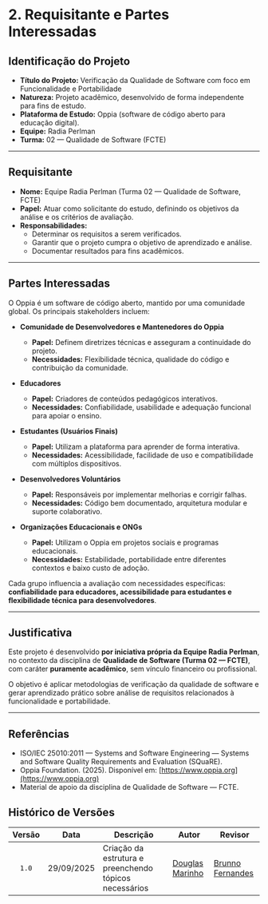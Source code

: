 # 2. Requisitante e Partes Interessadas

## Identificação do Projeto  
- **Título do Projeto:** Verificação da Qualidade de Software com foco em Funcionalidade e Portabilidade  
- **Natureza:** Projeto acadêmico, desenvolvido de forma independente para fins de estudo.  
- **Plataforma de Estudo:** Oppia (software de código aberto para educação digital).  
- **Equipe:** Radia Perlman  
- **Turma:** 02 — Qualidade de Software (FCTE)  

---

## Requisitante  
- **Nome:** Equipe Radia Perlman (Turma 02 — Qualidade de Software, FCTE)  
- **Papel:** Atuar como solicitante do estudo, definindo os objetivos da análise e os critérios de avaliação.  
- **Responsabilidades:**  
  - Determinar os requisitos a serem verificados.  
  - Garantir que o projeto cumpra o objetivo de aprendizado e análise.  
  - Documentar resultados para fins acadêmicos.  

---     

## Partes Interessadas  

O Oppia é um software de código aberto, mantido por uma comunidade global. Os principais stakeholders incluem:  

- **Comunidade de Desenvolvedores e Mantenedores do Oppia**  
  - **Papel:** Definem diretrizes técnicas e asseguram a continuidade do projeto.  
  - **Necessidades:** Flexibilidade técnica, qualidade do código e contribuição da comunidade.  

- **Educadores**  
  - **Papel:** Criadores de conteúdos pedagógicos interativos.  
  - **Necessidades:** Confiabilidade, usabilidade e adequação funcional para apoiar o ensino.  

- **Estudantes (Usuários Finais)**  
  - **Papel:** Utilizam a plataforma para aprender de forma interativa.  
  - **Necessidades:** Acessibilidade, facilidade de uso e compatibilidade com múltiplos dispositivos.  

- **Desenvolvedores Voluntários**  
  - **Papel:** Responsáveis por implementar melhorias e corrigir falhas.  
  - **Necessidades:** Código bem documentado, arquitetura modular e suporte colaborativo.  

- **Organizações Educacionais e ONGs**  
  - **Papel:** Utilizam o Oppia em projetos sociais e programas educacionais.  
  - **Necessidades:** Estabilidade, portabilidade entre diferentes contextos e baixo custo de adoção.  

Cada grupo influencia a avaliação com necessidades específicas: **confiabilidade para educadores, acessibilidade para estudantes e flexibilidade técnica para desenvolvedores**.  

---

## Justificativa  
Este projeto é desenvolvido **por iniciativa própria da Equipe Radia Perlman**, no contexto da disciplina de **Qualidade de Software (Turma 02 — FCTE)**, com caráter **puramente acadêmico**, sem vínculo financeiro ou profissional.  

O objetivo é aplicar metodologias de verificação da qualidade de software e gerar aprendizado prático sobre análise de requisitos relacionados à funcionalidade e portabilidade.  

---

## Referências  
- ISO/IEC 25010:2011 — Systems and Software Engineering — Systems and Software Quality Requirements and Evaluation (SQuaRE).  
- Oppia Foundation. (2025). Disponível em: [https://www.oppia.org](https://www.oppia.org)  
- Material de apoio da disciplina de Qualidade de Software — FCTE.  


## Histórico de Versões

| Versão | Data       | Descrição                                           | Autor                                           | Revisor |
| :----: | ---------- | --------------------------------------------------- | ----------------------------------------------- | ------- |
|  `1.0` | 29/09/2025 | Criação da estrutura e preenchendo tópicos necessários         | [Douglas Marinho](https://github.com/M4RINH0) |     [Brunno Fernandes](https://github.com/brunnoff)      |

